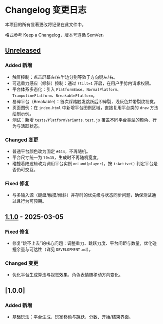 # Changelog 变更日志

本项目的所有显著更改将记录在此文件中。

格式参考 Keep a Changelog，版本号遵循 SemVer。

## [Unreleased]

### Added 新增
- 触屏控制：点击屏幕左/右半边分别等效于方向键左/右。
- 可选重力感应（倾斜）控制：通过 `?tilt=1` 开启，在用户手势内请求权限。
- 平台体系多态化：引入 `PlatformBase`、`NormalPlatform`、`TrampolinePlatform`、`BreakablePlatform`。
- 易碎平台（Breakable）：首次踩踏触发跳跃后即碎裂，浅灰色并带裂纹视觉。
- 页面图例：在 `index.html` 中新增平台图例区域，直接复用平台类的 `draw` 方法绘制示例。
- 测试：新增 `tests/PlatformVariants.test.js` 覆盖不同平台类型的颜色、行为与活跃状态。

### Changed 变更
- 普通平台颜色改为固定 `#444`，不再随机。
- 平台尺寸统一为 `70×15`，生成时不再随机宽度。
- 碰撞着陆逻辑改为调用平台实例 `onLand(player)`，按 `isActive()` 判定平台是否仍可交互。

### Fixed 修复
- 与多输入源（键盘/触摸/倾斜）并存时的优先级与状态同步问题，确保测试通过且行为可预期。

## [1.1.0] - 2025-03-05
### Fixed 修复
- 修复“跳不上去”的核心问题：调整重力、跳跃力度、平台间距与数量，优化碰撞余量与可达性（详见 `DEVELOPMENT.md`）。

### Changed 变更
- 优化平台生成算法与视觉效果，角色表情随移动方向变化。

## [1.0.0]
### Added 新增
- 基础玩法：平台生成、玩家移动与跳跃、分数、开始/结束界面。

[Unreleased]: https://example.com/compare/v1.1.0...HEAD
[1.1.0]: https://example.com/releases/v1.1.0

